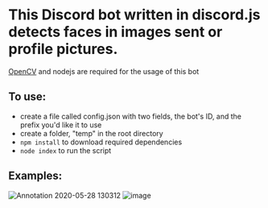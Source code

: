 # This Discord bot written in discord.js detects faces in images sent or profile pictures.
[OpenCV](https://opencv.org/) and nodejs are required for the usage of this bot
## To use:
- create a file called config.json with two fields, the bot's ID, and the prefix you'd like it to use
- create a folder, "temp" in the root directory
- `npm install` to download required dependencies
- `node index` to run the script
## Examples:
![Annotation 2020-05-28 130312](https://user-images.githubusercontent.com/43627567/83171236-ccaafe00-a0e3-11ea-9336-5fa3b983e883.png)
![image](https://user-images.githubusercontent.com/43627567/83171567-4fcc5400-a0e4-11ea-9dc0-fd396e8282c5.png)
